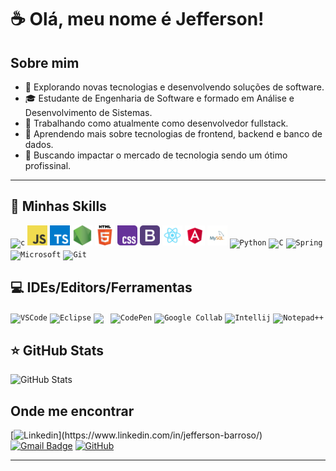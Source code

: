 
# ☕️ Olá, meu nome é Jefferson!

 ## Sobre mim
- 🤔 Explorando novas tecnologias e desenvolvendo soluções de software.
- 🎓 Estudante de Engenharia de Software e formado em Análise e Desenvolvimento de Sistemas.
- 💼 Trabalhando como atualmente como desenvolvedor fullstack.
- 🌱 Aprendendo mais sobre tecnologias de frontend, backend e banco de dados.
- 🔭 Buscando impactar o mercado de tecnologia sendo um ótimo profissinal.
---

## 🚀 Minhas Skills

<code><img height="32" src="https://cdn.iconscout.com/icon/free/png-512/c-programming-569564.png" alt="c"/></code>
<code><img height="32" src="https://raw.githubusercontent.com/github/explore/80688e429a7d4ef2fca1e82350fe8e3517d3494d/topics/javascript/javascript.png" alt="Javascript"/></code>
<code><img height="32" src="https://raw.githubusercontent.com/github/explore/80688e429a7d4ef2fca1e82350fe8e3517d3494d/topics/typescript/typescript.png" alt="Typescript"/></code>
<code><img height="32" src="https://raw.githubusercontent.com/github/explore/80688e429a7d4ef2fca1e82350fe8e3517d3494d/topics/nodejs/nodejs.png" alt="Nodejs"/></code>
<code><img height="32" src="https://raw.githubusercontent.com/github/explore/80688e429a7d4ef2fca1e82350fe8e3517d3494d/topics/html/html.png" alt="HTML5"/></code>
<code><img height="32" src="https://raw.githubusercontent.com/github/explore/80688e429a7d4ef2fca1e82350fe8e3517d3494d/topics/css/css.png" alt="CSS"/></code>
<code><img height="32" src="https://raw.githubusercontent.com/github/explore/80688e429a7d4ef2fca1e82350fe8e3517d3494d/topics/bootstrap/bootstrap.png" alt="Bootstrap"/></code>
<code><img height="32" src="https://raw.githubusercontent.com/github/explore/80688e429a7d4ef2fca1e82350fe8e3517d3494d/topics/react/react.png" alt="React"/></code>
<code><img height="32" src="https://raw.githubusercontent.com/github/explore/80688e429a7d4ef2fca1e82350fe8e3517d3494d/topics/angular/angular.png" alt="Angular"/></code>
<code><img height="32" src="https://raw.githubusercontent.com/github/explore/80688e429a7d4ef2fca1e82350fe8e3517d3494d/topics/mysql/mysql.png" alt="MySQL"/></code>
<code><img height="32" src="https://img.shields.io/badge/Python-14354C?style=for-the-badge&logo=python&logoColor=white" alt="Python"/></code>
<code><img height="32" src="https://img.shields.io/badge/C-00599C?style=for-the-badge&logo=c&logoColor=white" alt="C"/></code>
<code><img height="32" src="https://img.shields.io/badge/Spring-6DB33F?style=for-the-badge&logo=spring&logoColor=white" alt="Spring"/></code>
<code><img height="32" src="https://img.shields.io/badge/Microsoft-666666?style=for-the-badge&logo=microsoft&logoColor=white" alt="Microsoft"/></code>
<code><img height="32" src="https://img.shields.io/badge/Git-E34F26?style=for-the-badge&logo=git&logoColor=white" alt="Git"/></code>

## 💻 IDEs/Editors/Ferramentas

<code><img height="32" src="https://img.shields.io/badge/-Visual%20Studio%20Code-333333?style=flat&logo=visual-studio-code&logoColor=007ACC" alt="VSCode"/></code>
<code><img height="32" src="https://img.shields.io/badge/-Eclipse-333333?style=flat&logo=eclipse-ide&logoColor=2C2255" alt="Eclipse"/></code>
<code><img height="32" src="https://img.shields.io/badge/-Trello-333333?style=flat&logo=trello&logoColor=007ACC" alt=" "/></code>
<code><img height="32" src="https://img.shields.io/badge/CodePen-white?style=for-the-badge&logo=codepen&logoColor=black" alt="CodePen"/></code>
<code><img height="32" src="https://img.shields.io/badge/Google%20Colab-%23F9A825.svg?style=for-the-badge&logo=googlecolab&logoColor=white" alt="Google Collab"/></code>
<code><img height="32" src="https://img.shields.io/badge/IntelliJIDEA-000000.svg?style=for-the-badge&logo=intellij-idea&logoColor=white" alt="Intellij"/></code>
<code><img height="32" src="https://img.shields.io/badge/Notepad++-90E59A.svg?style=for-the-badge&logo=notepad%2b%2b&logoColor=black" alt="Notepad++"/></code>


## ⭐ GitHub Stats

![GitHub Stats](https://github-readme-stats.vercel.app/api?username=jefferson-barroso&show_icons=true)

## Onde me encontrar

[![Linkedin](https://img.shields.io/badge/-Linkedlin-blue?style=flat-square&logo=Linkedin&logoColor=white&link=[teste](https://www.linkedin.com/in/jefferson-barroso/))](https://www.linkedin.com/in/jefferson-barroso/)
[![Gmail Badge](https://img.shields.io/badge/-Email-006bed?style=flat-square&logo=Gmail&logoColor=white&link=mailto:SEU-EMAIL)](mailto:jefersonbarroso@hotmail.com)
[![GitHub](https://img.shields.io/github/followers/github?label=follow&style=social)](https://github.com/jefferson-barroso)


---
